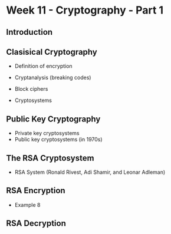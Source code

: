 # Week 11 - Cryptography - Part 1

## Introduction 

## Clasisical Cryptography

- Definition of encryption

- Cryptanalysis (breaking codes)

- Block ciphers

- Cryptosystems

## Public Key Cryptography

- Private key cryptosystems
- Public key cryptosystems (in 1970s)

## The RSA Cryptosystem

- RSA System (Ronald Rivest, Adi Shamir, and Leonar Adleman)

## RSA Encryption

- Example 8

## RSA Decryption
